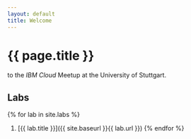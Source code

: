 ```yaml
---
layout: default
title: Welcome
---
```


# {{ page.title }}

to the _IBM Cloud_ Meetup at the University of Stuttgart.

## Labs

{% for lab in site.labs %}
  1. [{{ lab.title }}]({{ site.baseurl }}{{ lab.url }})
{% endfor %}
